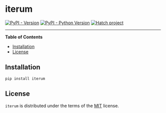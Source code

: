 # iterum

[![PyPI - Version](https://img.shields.io/pypi/v/iterum.svg)](https://pypi.org/project/iterum)
[![PyPI - Python Version](https://img.shields.io/pypi/pyversions/iterum.svg)](https://pypi.org/project/iterum)
[![Hatch project](https://img.shields.io/badge/%F0%9F%A5%9A-Hatch-4051b5.svg)](https://github.com/pypa/hatch)

-----

**Table of Contents**

- [Installation](#installation)
- [License](#license)

## Installation

```console
pip install iterum
```

## License

`iterum` is distributed under the terms of the [MIT](https://spdx.org/licenses/MIT.html) license.
